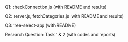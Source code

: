 Q1: checkConnection.js (with README and results)

Q2: server.js, fetchCategories.js (with README and results)

Q3: tree-select-app (with README)

Research Question:  Task 1 & 2 (with codes and reports)







